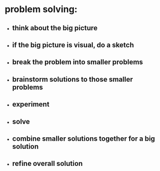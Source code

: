 # problem solving:
   - ## think about the big picture
   - ## if the big picture is visual, do a sketch
   - ## break the problem into smaller problems
   - ## brainstorm solutions to those smaller problems
   - ## experiment
   - ## solve
   - ## combine smaller solutions together for a big solution
   - ## refine overall solution
